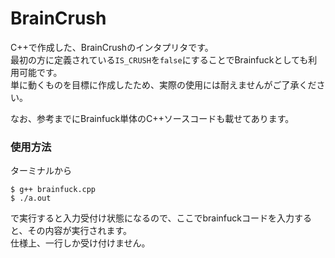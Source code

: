 # BrainCrush
C++で作成した、BrainCrushのインタプリタです。  
最初の方に定義されている```IS_CRUSH```を```false```にすることでBrainfuckとしても利用可能です。  
単に動くものを目標に作成したため、実際の使用には耐えませんがご了承ください。  

なお、参考までにBrainfuck単体のC++ソースコードも載せてあります。

### 使用方法
ターミナルから  

```
$ g++ brainfuck.cpp
$ ./a.out
```

で実行すると入力受付け状態になるので、ここでbrainfuckコードを入力すると、その内容が実行されます。  
仕様上、一行しか受け付けません。  
